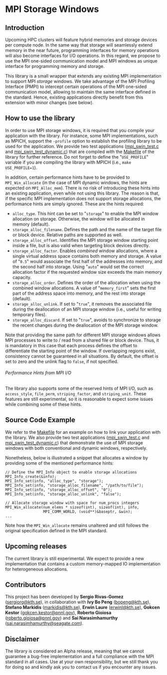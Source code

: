 # MPI Storage Windows

## Introduction
Upcoming HPC clusters will feature hybrid memories and storage devices per compute node. In the same way that storage will seamlessly extend memory in the near future, programming interfaces for memory operations will also become interfaces for I/O operations. In this regard, we propose to use the MPI one-sided communication model and MPI windows as unique interface for programming memory and storage.

This library is a small wrapper that extends any existing MPI implementation to support MPI *storage* windows. We take advantage of the MPI Profiling Interface (PMPI) to intercept certain operations of the MPI one-sided communication model, allowing to maintain the same interface defined in the standard. Hence, existing applications directly benefit from this extension with minor changes (see below).

## How to use the library
In order to use MPI storage windows, it is required that you compile your application with the library. For instance, some MPI implementations, such as MPICH, support the `-profile` option to establish the profiling library to be used for the application. We provide two test applications ([mpi_swin_test.c](mpi_swin_test.c) and [mpi_swin_test_dynamic.c](mpi_swin_test_dynamic.c)) that are compiled with the [Makefile](Makefile) of the library for further reference. Do not forget to define the "`USE_PROFILE`" variable if you are compiling the library with MPICH (i.e., `make USE_PROFILE=1`).

In addition, certain performance hints have to be provided to `MPI_Win_allocate` (in the case of MPI dynamic windows, the hints are expected on `MPI_Alloc_mem`). There is no risk of introducing these hints into an existing application, even while not using this library. The reason is that, if the specific MPI implementation does not support storage allocations, the performance hints are simply ignored. These are the hints required:

- `alloc_type`. This hint can be set to "`storage`" to enable the MPI window allocation on storage. Otherwise, the window will be allocated in memory (default).
- `storage_alloc_filename`. Defines the path and the name of the target file or block device. Relative paths are supported as well.
- `storage_alloc_offset`. Identifies the MPI storage window starting point inside a file, but is also valid when targeting block devices directly.
- `storage_alloc_factor`. Enables *combined* window allocations, where a single virtual address space contains both memory and storage. A value of "`0.5`" would associate the first half of the addresses into memory, and the second half into storage. Using "`auto`" would set the correct allocation factor if the requested window size exceeds the main memory capacity.
- `storage_alloc_order`. Defines the order of the allocation when using the
combined window allocations. A value of "`memory_first`" sets the first part of the address space into memory, and the rest into storage (default).
- `storage_alloc_unlink`. If set to "`true`", it removes the associated file during the deallocation of an MPI storage window (i.e., useful for writing temporary files).
- `storage_alloc_discard`. If set to "`true`", avoids to synchronize to storage the recent changes during the deallocation of the MPI storage window.

Note that providing the same path for different MPI storage windows allows MPI processes to write to / read from a shared file or block device. Thus, it is mandatory in this case that each process defines the offset to differentiate the starting point of the window. If overlapping regions exist, consistency cannot be guaranteed in all situations. By default, the offset is set to zero and the unlink flag to `false`, if not specified.

###### Performance Hints from MPI I/O
The library also supports some of the reserved hints of MPI I/O, such as `access_style`, `file_perm`, `striping_factor`, and `striping_unit`. These features are still experimental, so it is reasonable to expect some issues while combining some of these hints.

## Source Code Example
We refer to the [Makefile](Makefile) for an example on how to link your application with the library. We also provide two test applications ([mpi_swin_test.c](mpi_swin_test.c) and [mpi_swin_test_dynamic.c](mpi_swin_test_dynamic.c)) that demonstrate the use of MPI storage windows with both conventional and dynamic windows, respectively.

Nonetheless, below is illustrated a snippet that allocates a window by providing some of the mentioned performance hints:

```
// Define the MPI_Info object to enable storage allocations 
MPI_Info_create(&info); 
MPI_Info_set(info, "alloc_type", "storage");
MPI_Info_set(info, "storage_alloc_filename", "/path/to/file"); 
MPI_Info_set(info, "storage_alloc_offset", "0");
MPI_Info_set(info, "storage_alloc_unlink", "false"); 
   
// Allocate storage window with space for num_procs integers
MPI_Win_allocate(num_elems * sizeof(int), sizeof(int), info,
                 MPI_COMM_WORLD, (void**)&baseptr, &win);
...
```

Note how the `MPI_Win_allocate` remains unaltered and still follows the original specification defined in the MPI standard.

## Upcoming releases
The current library is still experimental. We expect to provide a new implementation that contains a custom memory-mapped IO implementation for heterogeneous allocations.
  
## Contributors
This project has been developed by **Sergio Rivas-Gomez** (sergiorg@kth.se), in collaboration with **Ivy Bo Peng** (bopeng@kth.se), **Stefano Markidis** (markidis@kth.se), **Erwin Laure** (erwinl@kth.se), **Gokcen Kestor** (gokcen.kestor@pnnl.gov), **Roberto Gioiosa** (roberto.gioiosa@pnnl.gov) and **Sai Narasimhamurthy** (sai.narasimhamurthy@seagate.com).

## Disclaimer
The library is considered an Alpha release, meaning that we cannot guarantee a bug-free implementation and a full compliance with the MPI standard in all cases. Use at your own responsibility, but we still thank you for doing so and kindly ask you to contact us if you encounter any issues.

